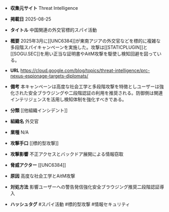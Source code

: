 - **収集元サイト**
Threat Intelligence

- **掲載日**
2025-08-25

- **タイトル**
中国関連の外交官標的スパイ活動

- **概要**
2025年3月に[[UNC6384]]が東南アジアの外交官などを標的に複雑な多段階スパイキャンペーンを実施した。攻撃は[[STATICPLUGIN]]と[[SOGU.SEC]]を用い正当な証明書やAitM攻撃を駆使し検知回避を図っている。

- **URL**
https://cloud.google.com/blog/topics/threat-intelligence/prc-nexus-espionage-targets-diplomats/

- **備考**
本キャンペーンは高度な社会工学と多段階攻撃を特徴としユーザーは強化された安全ブラウジングや二段階認証の利用を推奨される。防御側は関連インテリジェンスを活用し検知体制を強化すべきである。

- **分類**
[[他組織インシデント]]

- **組織名**
外交官

- **業種**
N/A

- **攻撃手口**
[[標的型攻撃]]

- **攻撃影響**
不正アクセスとバックドア展開による情報窃取

- **脅威アクター**
[[UNC6384]]

- **原因**
高度な社会工学とAitM攻撃

- **対処方法**
影響ユーザーへの警告発信強化安全ブラウジング推奨二段階認証導入

- **ハッシュタグ**
#スパイ活動 #標的型攻撃 #情報セキュリティ
